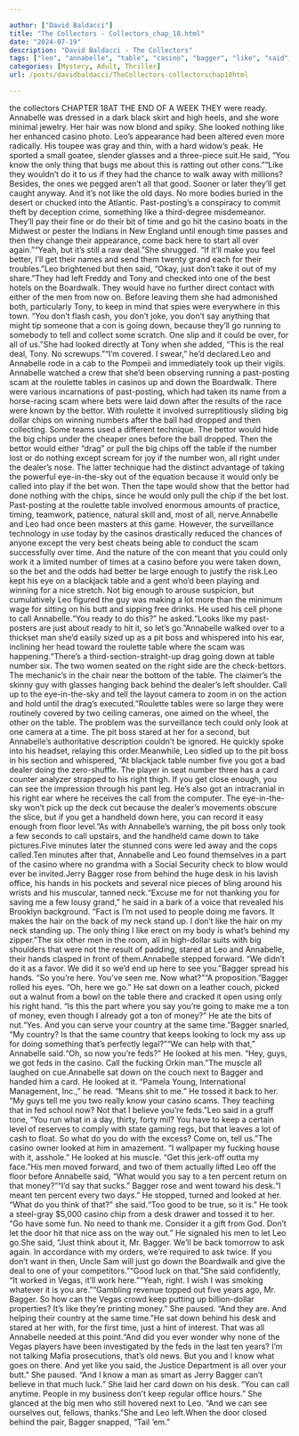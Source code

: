 ```yaml
---

author: ["David Baldacci"]
title: "The Collectors - Collectors_chap_18.html"
date: "2024-07-19"
description: "David Baldacci - The Collectors"
tags: ["leo", "annabelle", "table", "casino", "bagger", "like", "said", "would", "looked", "one", "number", "time", "men", "big", "chip", "right", "call", "get", "go", "enough", "back", "keep", "scam", "roulette", "two"]
categories: [Mystery, Adult, Thriller]
url: /posts/davidbaldacci/TheCollectors-collectorschap18html

---
```


the collectors
CHAPTER 18AT THE END OF A WEEK THEY were ready. Annabelle was dressed in a dark black skirt and high heels, and she wore minimal jewelry. Her hair was now blond and spiky. She looked nothing like her enhanced casino photo. Leo’s appearance had been altered even more radically. His toupee was gray and thin, with a hard widow’s peak. He sported a small goatee, slender glasses and a three-piece suit.He said, “You know the only thing that bugs me about this is ratting out other cons.”“Like they wouldn’t do it to us if they had the chance to walk away with millions? Besides, the ones we pegged aren’t all that good. Sooner or later they’ll get caught anyway. And it’s not like the old days. No more bodies buried in the desert or chucked into the Atlantic. Past-posting’s a conspiracy to commit theft by deception crime, something like a third-degree misdemeanor. They’ll pay their fine or do their bit of time and go hit the casino boats in the Midwest or pester the Indians in New England until enough time passes and then they change their appearance, come back here to start all over again.”“Yeah, but it’s still a raw deal.”She shrugged. “If it’ll make you feel better, I’ll get their names and send them twenty grand each for their troubles.”Leo brightened but then said, “Okay, just don’t take it out of my share.”They had left Freddy and Tony and checked into one of the best hotels on the Boardwalk. They would have no further direct contact with either of the men from now on. Before leaving them she had admonished both, particularly Tony, to keep in mind that spies were everywhere in this town. “You don’t flash cash, you don’t joke, you don’t say anything that might tip someone that a con is going down, because they’ll go running to somebody to tell and collect some scratch. One slip and it could be over, for all of us.”She had looked directly at Tony when she added, “This is the real deal, Tony. No screwups.”“I’m covered. I swear,” he’d declared.Leo and Annabelle rode in a cab to the Pompeii and immediately took up their vigils. Annabelle watched a crew that she’d been observing running a past-posting scam at the roulette tables in casinos up and down the Boardwalk. There were various incarnations of past-posting, which had taken its name from a horse-racing scam where bets were laid down after the results of the race were known by the bettor. With roulette it involved surreptitiously sliding big dollar chips on winning numbers after the ball had dropped and then collecting. Some teams used a different technique. The bettor would hide the big chips under the cheaper ones before the ball dropped. Then the bettor would either “drag” or pull the big chips off the table if the number lost or do nothing except scream for joy if the number won, all right under the dealer’s nose. The latter technique had the distinct advantage of taking the powerful eye-in-the-sky out of the equation because it would only be called into play if the bet won. Then the tape would show that the bettor had done nothing with the chips, since he would only pull the chip if the bet lost. Past-posting at the roulette table involved enormous amounts of practice, timing, teamwork, patience, natural skill and, most of all, nerve.Annabelle and Leo had once been masters at this game. However, the surveillance technology in use today by the casinos drastically reduced the chances of anyone except the very best cheats being able to conduct the scam successfully over time. And the nature of the con meant that you could only work it a limited number of times at a casino before you were taken down, so the bet and the odds had better be large enough to justify the risk.Leo kept his eye on a blackjack table and a gent who’d been playing and winning for a nice stretch. Not big enough to arouse suspicion, but cumulatively Leo figured the guy was making a lot more than the minimum wage for sitting on his butt and sipping free drinks. He used his cell phone to call Annabelle.“You ready to do this?” he asked.“Looks like my past-posters are just about ready to hit it, so let’s go.”Annabelle walked over to a thickset man she’d easily sized up as a pit boss and whispered into his ear, inclining her head toward the roulette table where the scam was happening.“There’s a third-section-straight-up drag going down at table number six. The two women seated on the right side are the check-bettors. The mechanic’s in the chair near the bottom of the table. The claimer’s the skinny guy with glasses hanging back behind the dealer’s left shoulder. Call up to the eye-in-the-sky and tell the layout camera to zoom in on the action and hold until the drag’s executed.”Roulette tables were so large they were routinely covered by two ceiling cameras, one aimed on the wheel, the other on the table. The problem was the surveillance tech could only look at one camera at a time. The pit boss stared at her for a second, but Annabelle’s authoritative description couldn’t be ignored. He quickly spoke into his headset, relaying this order.Meanwhile, Leo sidled up to the pit boss in his section and whispered, “At blackjack table number five you got a bad dealer doing the zero-shuffle. The player in seat number three has a card counter analyzer strapped to his right thigh. If you get close enough, you can see the impression through his pant leg. He’s also got an intracranial in his right ear where he receives the call from the computer. The eye-in-the-sky won’t pick up the deck cut because the dealer’s movements obscure the slice, but if you get a handheld down here, you can record it easy enough from floor level.”As with Annabelle’s warning, the pit boss only took a few seconds to call upstairs, and the handheld came down to take pictures.Five minutes later the stunned cons were led away and the cops called.Ten minutes after that, Annabelle and Leo found themselves in a part of the casino where no grandma with a Social Security check to blow would ever be invited.Jerry Bagger rose from behind the huge desk in his lavish office, his hands in his pockets and several nice pieces of bling around his wrists and his muscular, tanned neck.“Excuse me for not thanking you for saving me a few lousy grand,” he said in a bark of a voice that revealed his Brooklyn background. “Fact is I’m not used to people doing me favors. It makes the hair on the back of my neck stand up. I don’t like the hair on my neck standing up. The only thing I like erect on my body is what’s behind my zipper.”The six other men in the room, all in high-dollar suits with big shoulders that were not the result of padding, stared at Leo and Annabelle, their hands clasped in front of them.Annabelle stepped forward. “We didn’t do it as a favor. We did it so we’d end up here to see you.”Bagger spread his hands. “So you’re here. You’ve seen me. Now what?”“A proposition.”Bagger rolled his eyes. “Oh, here we go.” He sat down on a leather couch, picked out a walnut from a bowl on the table there and cracked it open using only his right hand. “Is this the part where you say you’re going to make me a ton of money, even though I already got a ton of money?” He ate the bits of nut.“Yes. And you can serve your country at the same time.”Bagger snarled, “My country? Is that the same country that keeps looking to lock my ass up for doing something that’s perfectly legal?”“We can help with that,” Annabelle said.“Oh, so now you’re feds?” He looked at his men. “Hey, guys, we got feds in the casino. Call the fucking Orkin man.”The muscle all laughed on cue.Annabelle sat down on the couch next to Bagger and handed him a card. He looked at it. “Pamela Young, International Management, Inc.,” he read. “Means shit to me.” He tossed it back to her. “My guys tell me you two really know your casino scams. They teaching that in fed school now? Not that I believe you’re feds.”Leo said in a gruff tone, “You run what in a day, thirty, forty mil? You have to keep a certain level of reserves to comply with state gaming regs, but that leaves a lot of cash to float. So what do you do with the excess? Come on, tell us.”The casino owner looked at him in amazement. “I wallpaper my fucking house with it, asshole.” He looked at his muscle. “Get this jerk-off outta my face.”His men moved forward, and two of them actually lifted Leo off the floor before Annabelle said, “What would you say to a ten percent return on that money?”“I’d say that sucks.” Bagger rose and went toward his desk.“I meant ten percent every two days.” He stopped, turned and looked at her. “What do you think of that?” she said.“Too good to be true, so it is.” He took a steel-gray $5,000 casino chip from a desk drawer and tossed it to her. “Go have some fun. No need to thank me. Consider it a gift from God. Don’t let the door hit that nice ass on the way out.” He signaled his men to let Leo go.She said, “Just think about it, Mr. Bagger. We’ll be back tomorrow to ask again. In accordance with my orders, we’re required to ask twice. If you don’t want in then, Uncle Sam will just go down the Boardwalk and give the deal to one of your competitors.”“Good luck on that.”She said confidently, “It worked in Vegas, it’ll work here.”“Yeah, right. I wish I was smoking whatever it is you are.”“Gambling revenue topped out five years ago, Mr. Bagger. So how can the Vegas crowd keep putting up billion-dollar properties? It’s like they’re printing money.” She paused. “And they are. And helping their country at the same time.”He sat down behind his desk and stared at her with, for the first time, just a hint of interest. That was all Annabelle needed at this point.“And did you ever wonder why none of the Vegas players have been investigated by the feds in the last ten years? I’m not talking Mafia prosecutions, that’s old news. But you and I know what goes on there. And yet like you said, the Justice Department is all over your butt.” She paused. “And I know a man as smart as Jerry Bagger can’t believe in that much luck.” She laid her card down on his desk. “You can call anytime. People in my business don’t keep regular office hours.” She glanced at the big men who still hovered next to Leo. “And we can see ourselves out, fellows, thanks.”She and Leo left.When the door closed behind the pair, Bagger snapped, “Tail ’em.”